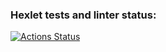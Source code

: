 ### Hexlet tests and linter status:
[![Actions Status](https://github.com/grozwalker/backend-project-lvl1/workflows/hexlet-check/badge.svg)](https://github.com/grozwalker/backend-project-lvl1/actions)